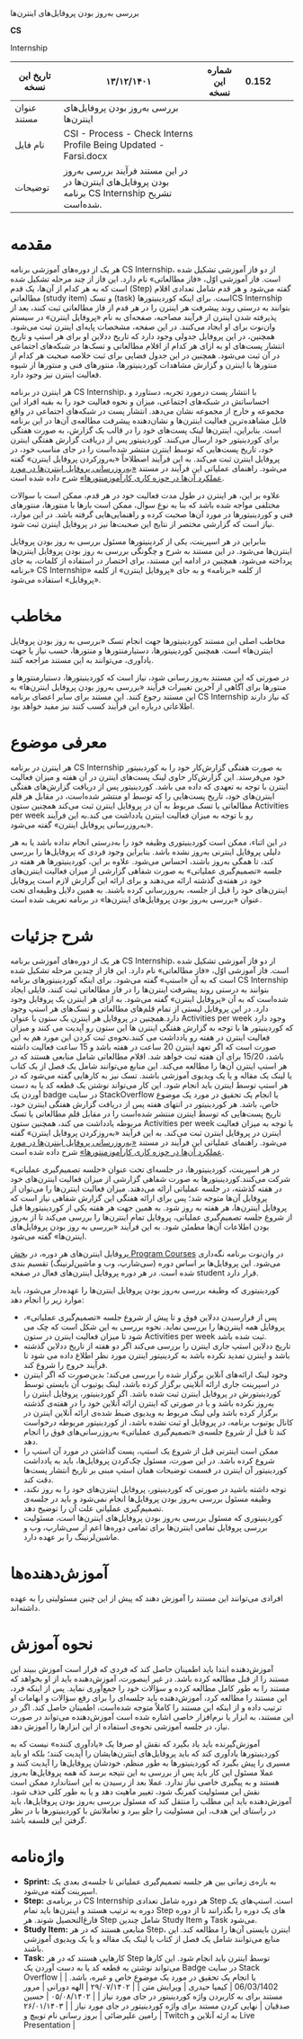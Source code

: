 بررسی به‌روز بودن پروفایل‌های‌ اینترن‌ها

**CS**

Internship

| تاریخ این نسخه | ۱۳/۱۲/۱۴۰۱ | شماره این نسخه | 0.152 |     |     |
| --- | --- | --- | --- | --- | --- |
| عنوان مستند | بررسی به‌روز بودن پروفایل‌های اینترن‌ها |     |     |     |     |
| نام فایل | CSI - Process - Check Interns Profile Being Updated - Farsi.docx |     |     |     |     |
| توضیحات | در این مستند فرآیند بررسی به‌روز بودن پروفایل‌های اینترن‌ها در برنامه CS Internship تشریح شده‌است. |     |     |     |     |


# مقدمه

هر یک از دوره‌های آموزشی برنامه CS Internship، از دو فاز آموزشی تشکیل شده است. فاز آموزشی اوّل، «فاز مطالعاتی» نام دارد. این فاز از چند مرحله تشکیل شده است که به هر کدام از آن‌ها، یک قدم (Step) گفته می‌شود و هر قدم شامل تعدادی اقلام مطالعاتی (study item) و تسک (task) است. برای اینکه کوردینیتورهاCS Internship بتوانند به درستی روند پیشرفت هر اینترن را در هر قدم از فاز مطالعاتی ثبت کنند، بعد از پذیرفته شدن اینترن از فرآیند مصاحبه، صفحه‌ای به نام «پروفایل اینترن» در سیستم وان‌نوت برای او ایجاد می‌کنند. در این صفحه، مشخصات پایه‌ای اینترن ثبت می‌شود. همچنین، در این پروفایل جدولی وجود دارد که تاریخ ددلاین او برای هر استپ و تاریخ انتشار پست‌های او به ازای هر کدام از اقلام مطالعاتی و تسک‌ها در شبکه‌های اجتماعی در آن ثبت می‌شود. همچنین در این جدول فضایی برای ثبت خلاصه صحبت هر کدام از منتورها با اینترن و گزارش مشاهدات کوردینیتورها، منتورهای فنی و منتورها از شیوه فعالیت اینترن نیز وجود دارد.

هر اینترن در برنامه CS Internship، با انتشار پست درمورد تجربه، دستاورد و احساساتش در شبکه‌های اجتماعی، میزان و نحوه فعالیت خود را به بقیه افراد این مجموعه و خارج از مجموعه نشان می‌دهد. انتشار پست در شبکه‌های اجتماعی در واقع قابل مشاهده‌ترین فعالیت اینترن‌ها و نشان‌دهنده پیشرفت مطالعه‌ی آن‌ها در این برنامه است. بنابراین، اینترن‌ها لینک پست‌های خود را در قالب یک گزارش، به صورت هفتگی برای کوردینیتور خود ارسال می‌کنند. کوردینیتور پس از دریافت گزارش هفتگی اینترن خود، تاریخ پست‌هایی که توسط اینترن منتشر شده‌است را در جای مناسب خود، در پروفایل اینترن ثبت می‌کند. به این فرآیند اصطلاحاً «به‌روزکردن پروفایل اینترن» گفته می‌شود. راهنمای عملیاتی این فرآیند در مستند [«به‌روزرسانی پروفایل اینترن‌ها در مورد عملکرد آن‌ها در حوزه کاری کارآموزمنتورها»](https://github.com/cs-internship/cs-internship-spec/blob/official/documentation/processes/documents/CSI%20-%20Process%20-%20Guide%20and%20Supervise%20Interns%20in%20Internship%20Process%20--farsi-ir.md) شرح داده شده است.

علاوه بر این، هر اینترن در طول مدت فعالیت خود در هر قدم، ممکن است با سوالات مختلفی مواجه شده باشد که بنا به نوع سوال، ممکن است بارها با منتورها، منتورهای فنی و کوردینیتورها در مورد آن‌ها صحبت کرده و راهنمایی‌هایی گرفته باشد. در این موارد، نیاز است که گزارشی مختصر از نتایج این صحبت‌ها نیز در پروفایل اینترن ثبت شود.

بنابراین در هر اسپرینت، یکی از کردینیتورها مسئول بررسی به روز بودن پروفایل اینترن‌ها می‌شود. در این مستند به شرح و چگونگی بررسی به روز بودن پروفایل اینترن‌ها پرداخته می‌شود. همچنین در ادامه این مستند، برای اختصار در استفاده از کلمات، به جای «برنامه CS Internship» از کلمه «برنامه» و به جای «پروفایل اینترن» از کلمه «پروفایل» استفاده می‌شود.

# مخاطب

مخاطب اصلی این مستند کوردینیتورها جهت انجام تسک «بررسی به روز بودن پروفایل اینترن‌ها» است. همچنین کوردینیتورها، دستیارمنتورها و منتورها، حسب نیاز یا جهت یادآوری، می‌توانند به این مستند مراجعه کنند.

در صورتی که این مستند به‌روز رسانی شود، نیاز است که کوردینیتورها، دستیارمنتورها و منتورها برای آگاهی از آخرین تغییرات فرآیند «بررسی به‌روز بودن پروفایل اینترن‌ها» به این مستند رجوع کنند. این مستند برای سایر اعضای برنامه CS Internship که نیاز دارند اطلاعاتی درباره‌ این فرآیند کسب کنند نیز مفید خواهد بود.

# معرفی موضوع

هر اینترن در برنامه CS Internship به صورت هفتگی گزارش‌کار خود را به کوردینیتور خود می‌فرستد. این گزارش‌کار حاوی لینک پست‌های اینترن در آن هفته و میزان فعالیت اینترن با توجه به تعهدی که داده می باشد. کوردینیتور پس از دریافت گزارش‌های هفتگی اینترن‌های خود، تاریخ پست‌هایی را که توسط او منتشر شده‌است، در مقابل هر قلم مطالعاتی یا تسک مربوط به آن در پروفایل اینترن ثبت می‌کند همچنین ستون Activities per week رو با توجه به میزان فعالیت اینترن یادداشت می کند.به این فرآیند «به‌روزرسانی پروفایل اینترن» گفته می‌شود.

در این اثناء، ممکن است کوردینیتوری وظیفه خود را به‌درستی انجام نداده باشد یا به هر دلیلی پروفایل اینترنی به‌روز نشده باشد. بنابراین وجود فردی که پروفایل‌ها را بررسی کند، تا همگی به‌روز باشند، احساس می‌شود. علاوه بر این، کوردینیتورها هر هفته در جلسه «تصمیم‌گیری عملیاتی» به صورت شفاهی گزارشی از میزان فعالیت اینترن‌های خود در هفته‌ی گذشته ارائه می‌دهند و برای ارائه این گزارش لازم است پروفایل اینترن‌های خود را قبل از جلسه، به‌روزرسانی کرده باشند. به همین دلایل وظیفه‌ای تحت عنوان «بررسی به‌روز بودن پروفایل‌های اینترن‌ها» در برنامه تعریف شده است.

# شرح جزئیات

هر یک از دوره‌های آموزشی برنامه CS Internship، از دو فاز آموزشی تشکیل شده است. فاز آموزشی اوّل، «فاز مطالعاتی» نام دارد. این فاز از چندین مرحله تشکیل شده است که به آن «استپ» گفته می‌شود. برای اینکه کوردینیتورهای برنامه CS Internship بتوانند به درستی روند پیشرفت اینترن‌ها را در فاز مطالعاتی ثبت کنند، فایلی ایجاد شده‌است که به آن «پروفایل اینترن» گفته می‌شود. به ازای هر اینترن یک پروفایل وجود دارد. در این پروفایل لیستی از تمام قلم‌های مطالعاتی و تسک‌های هر استپ وجود دارد.همچنین در پروفایل هر اینترن یک ستون با عنوان Activities per week وجود دارد که  کوردینیتور ها با توجه به گزارش  هفتگی اینترن ها این ستون رو  آپدیت می کنند و میزان فعالیت اینترن در هفته رو یادداشت می کنند.نحوه‌ی ثبت کردن این مورد هم به این صورت است که اگر تعهد اینترن 20 ساعت در هفته باشد و 15 ساعت فعالیت داشته باشد، 15/20 برای آن هفته ثبت خواهد شد. اقلام مطالعاتی شامل منابعی هستند که در هر استپ اینترن آن‌ها را مطالعه می‌کند. این منابع می‌توانند شامل یک فصل از یک کتاب یا لینک یک مقاله و یا یک ویدیوی آموزشی باشند. تسک نیز به کارهایی گفته می‌شود که در هر استپ توسط اینترن باید انجام شود. این کار می‌تواند نوشتن یک قطعه‌ کد یا به دست آوردن یک badge در سایت StackOverflow یا انجام یک تحقیق در مورد یک موضوع خاص، باشد. هر کوردینیتور در انتهای هفته پس از دریافت گزارش هفتگی اینترن خود، تاریخ پست‌هایی که توسط اینترن منتشر شده‌است را در مقابل قلم مطالعاتی یا تسک مربوطه یادداشت می کند، همچنین ستون Activities per week با توجه به میزان فعالیت اینترن در پروفایل اینترن ثبت می‌کند. به این فرآیند «به‌روزکردن پروفایل اینترن» گفته می‌شود. راهنمای عملیاتی این فرآیند در مستند [«به‌روزرسانی پروفایل اینترن‌ها در مورد عملکرد آن‌ها در حوزه کاری کارآموزمنتورها»](https://github.com/cs-internship/cs-internship-spec/blob/official/documentation/processes/documents/CSI%20-%20Process%20-%20Guide%20and%20Supervise%20Interns%20in%20Internship%20Process%20--farsi-ir.md) شرح داده شده است.

در هر اسپرینت، کوردینیتورها، در جلسه‌ای تحت عنوان «جلسه تصمیم‌گیری عملیاتی» شرکت می‌کنند.کوردینیتورها به صورت شفاهی گزارشی از میزان فعالیت اینترن‌های خود در هفته گذشته، در جلسه عملیاتی ارائه می‌دهند. میزان فعالیت اینترن‌ها را می‌توان از پروفایل آن‌ها متوجه شد؛ پس برای ارائه هفتگی این گزارش شفاهی نیاز است که پروفایل اینترن‌ها، هر هفته به روز شود. به همین جهت هر هفته یکی از کوردینیتورها قبل از شروع جلسه تصمیم‌گیری عملیاتی، پروفایل تمام اینترن‌ها را بررسی می‌کند تا از به‌روز بودن اطلاعات آن‌ها مطمئن شود. به این فرآیند «بررسی به روز بودن پروفایل‌های اینترن‌ها» گفته می‌شود.

پروفایل اینترن‌های هر دوره، در [بخش Program Courses](‌%20‌%20https:/onedrive.live.com/view.aspx?resid=A9B215A332F3E600%21392628&id=documents&wd=target%28Program%20Courses%29) در وان‌نوت برنامه نگه‌داری می‌شود. این پروفایل‌ها بر اساس دوره (سی‌شارپ، وب و ماشین‌لرنینگ) تقسیم بندی شده است. در هر دوره پروفایل اینترن‌های فعال در صفحه student قرار دارد.


کوردینیتوری که وظیفه بررسی به‌روز بودن پروفایل اینترن‌ها را عهده‌دار می‌شود، باید موارد زیر را انجام دهد:

- پس از فرارسیدن ددلاین فوق و تا پیش از شروع جلسه «تصمیم‌گیری عملیاتی»، پروفایل همه اینترن‌ها را بررسی نماید. نحوه بررسی به این شکل است که چک می شود تا میزان فعالیت اینترن در ستون Activities per week ثبت شده باشد.
- تاریخ ددلاین استپ جاری اینترن را بررسی می‌کند اگر دو هفته از تاریخ ددلاین گذشته باشد و اینترن تمدید نکرده باشد به کردینیتور اینترن مورد نظر اطلاع داده می شود تا فرآیند خروج را شروع کند.
- وجود لینک ارائه‌های آنلاین برگزار شده را بررسی می‌کند؛ بدین‌صورت که اگر اینترن در اسپرینت جاری ارائه آنلاینی برگزار کرده باشد، لینک یوتیوب آن بایستی توسط کوردینیتورش در پروفایل اینترن ثبت شده باشد. اگر کوردینیتور، پروفایل اینترن را به‌روز نکرده باشد و یا در صورتی که اینترن ارائه آنلاین خود را در هفته‌ی گذشته برگزار کرده باشد ولی لینک مربوط به ویدیوی ضبط شده‌ی ارائه آنلاین اینترن در کانال یوتیوب برنامه، در پروفایل او ثبت نشده باشد، از کوردینیتور مربوطه درخواست ‌کند تا قبل از شروع جلسه‌ی «تصمیم‌گیری عملیاتی» به‌روزرسانی‌های فوق را انجام دهد.
- ممکن است اینترنی قبل از شروع یک استپ، پست گذاشتن در مورد آن استپ را شروع کرده باشد. در این صورت، مسئول چک‌کردن پروفایل‌ها، باید به یادداشت کوردینیتور آن اینترن در قسمت توضیحات همان استپ مبنی بر تاریخ انتشار پست‌ها دقت کند.
- توجه داشته باشید در صورتی که کوردینیتور، پروفایل اینترن‌های خود را به روز نکند، وظیفه مسئول بررسی به‌روز بودن پروفایل‌ها انجام نمی‌شود و باید در جلسه‌ی تصمیم‌گیری عملیاتی علت آن را توضیح دهد.
- کوردینیتوری که مسئول بررسی به‌روز بودن پروفایل‌های اینترن‌ها است، مسئولیت بررسی پروفایل تمامی اینترن‌ها برای تمامی دوره‌ها اعم از سی‌شارپ، وب و ماشین‌لرنینگ را بر عهده دارد.

# آموزش‌دهنده‌ها

افرادی می‌توانند این مستند را آموزش دهند که پیش از این چنین مسئولیتی را به عهده داشته‌اند.

# نحوه‌ آموزش

آموزش‌دهنده ابتدا باید اطمینان حاصل کند که فردی که قرار است آموزش ببیند این مستند را از قبل مطالعه کرده باشد. در غیر اینصورت، آموزش‌دهنده باید از او بخواهد که مستند را به طور کامل مطالعه کرده و سؤالات خود را جمع‌آوری نماید. پس از اینکه فرد، این مستند را مطالعه کرد، آموزش‌دهنده باید جلسه‌ای را برای رفع سؤالات و ابهامات او ترتیب داده و از اینکه این مستند را کاملاً متوجه شده‌است، اطمینان حاصل کند. اگر در این مستند، به ابزار یا نرم‌افزار خاصی اشاره شده است آموزش‌دهنده می‌تواند در صورت نیاز، در جلسه آموزشی نحوه‌ی استفاده از این ابزارها را آموزش دهد.

آموزش‌گیرنده باید یاد بگیرد که نقش او صرفا یک «یادآوری کننده» نیست که به کوردینیتورها یادآوری کند که باید پروفایل‌های اینترن‌هایشان را آپدیت کنند؛ بلکه او باید مسیری را پیش بگیرد که کوردینیتورها به طور منظم، خودشان پروفایل‌ها را آپدیت کنند و عملا مسئول این کار باید پس از بررسی به این نتیجه برسد که همه پروفایل‌ها به‌روز هستند و به پیگیری خاصی نیاز ندارد. عملا بعد از رسیدن به این استاندارد ممکن است نقش این مسئولیت کمرنگ شود، تغییر ماهیت دهد و یا به طور کلی حذف ‌شود. آموزش‌دهنده باید این مطلب را منتقل کند که مسئول بررسی به‌روز بودن پروفایل‌ها، باید در راستای این هدف، این مسئولیت را جلو ببرد و تعاملاتش با کوردینیتورها با در نظر گرفتن این فلسفه باشد.

# واژه‌نامه

- **Sprint:** به بازه‌ی زمانی بین هر جلسه‌ تصمیم‌گیری عملیاتی تا جلسه‌ی بعدی یک اسپرینت گفته می‌شود.
- **Step:** در برنامه‌ی CS Internship هر دوره شامل تعدادی Step است. استپ‌های یک دوره به ترتیب هستند و اینترن‌ها باید تمام Step های یک دوره را بگذرانند تا از دوره فارغ‌التحصیل شوند. هر Step شامل چندین Study Item و Task می‌شود.
- **Study Item:** منابعی هستند که در هر Step، اینترن بایستی آن‌ها را مطالعه کند. این منابع می‌توانند شامل یک فصل از کتاب یا لینک یک مقاله و یا یک ویدیوی آموزشی باشند.
- **Task:** کارهایی هستند که در هر Step توسط اینترن باید انجام شود. این کارها می‌تواند نوشتن یه قطعه کد یا به دست آوردن یک Badge در سایت Stack Overflow یا انجام یک تحقیق در مورد یک موضوع خاص و غیره، باشد.
|
| 06/03/1402 | کیمیا حیدری | ویرایش متن |
| ۲۹/۰۷/۱۴۰۲ | الهه دورانی | مرور مستند برای به کاربردن واژه کوردینیتور در جای مورد نیاز |
| ۰۵/۰۸/۱۴۰۲ | حسین صدقیان | نهایی کردن مستند برای واژه کوردینیتور در جای مورد نیاز |
| ۲۶/۰۱/۱۴۰۳ | رامین علیرضائی | بروز رسانی نام توییچ و Twitch به ارئه آنلاین و Live Presentation |
